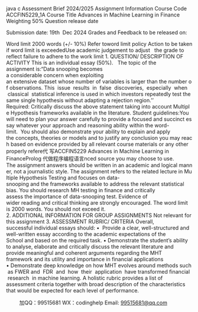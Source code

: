java c
Assessment Brief 2024/2025
Assignment Information
Course Code
ACCFIN5229_1A
Course Title
Advances in Machine Learning in Finance
Weighting
50%
Question release date

Submission date:
19th  Dec 2024
Grades and Feedback to be released on:

Word limit
2000 words (+/- 10%) Refer toword limit policy
Action to be taken if word limit is exceededUse academic judgement to adjust   the grade to reflect failure to adhere to the work limit
1. QUESTION/ DESCRIPTION OF ACTIVITY
This is an individual essay (50%).  
The topic of the assignment is:“Data snooping becomes a considerable concern when exploiting an extensive dataset whose number of variables is larger than the number of observations. This  issue  results  in  false  discoveries,  especially  when  classical  statistical inference is used in which investors repeatedly test the same single hypothesis without adapting a rejection region.’’
Required: Critically discuss the above statement taking into account Multiple Hypothesis frameworks available in the literature.
Student guidelines:You will need to plan your answer carefully to provide a focused and succinct essay whatever your approach and reasoning ability within the word-limit.  You should also demonstrate your ability to explain and apply the concepts, theories or models and to justify any conclusion you may reach based on evidence provided by all relevant course materials or any other properly refere代 写ACCFIN5229 Advances in Machine Learning in FinanceProlog
代做程序编程语言nced source you may choose to use. The assignment answers should be written in an academic and logical manner, not a journalistic style. The assignment refers to the related lecture in Multiple Hypothesis Testing and focuses on data-snooping and the frameworks available to address the relevant statistical bias. You should research MH testing in finance and critically assess the importance of data-snooping test. Evidence of wider reading and critical thinking are strongly encouraged. The word limit is 2000 words. You should not exceed it.
2. ADDITIONAL INFORMATION FOR GROUP ASSIGNMENTS
Not relevant for this assignment
3. ASSESSMENT RUBRIC/ CRITERIA
Overall, successful individual essays should:
•  Provide a clear, well-structured and well-written essay according to the academic expectations of the School and based on the required task.
• Demonstrate the student’s ability to analyse, elaborate and critically discuss the relevant literature and provide meaningful and coherent arguments regarding the MHT framework and its utility and importance in financial applications
• Demonstrate deep knowledge on how MHT evolves around methods such as FWER and  FDR  and  how  their  application  have transformed financial  research  in machine learning.
A holistic rubric provides a list of assessment criteria together with broad description of the characteristics that would be expected for each level of performance.

         
加QQ：99515681  WX：codinghelp  Email: 99515681@qq.com
